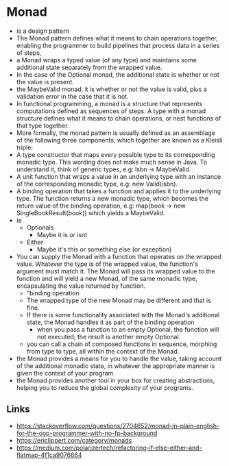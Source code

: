 # Monad

-  is a design pattern
  -  The Monad pattern defines what it means to chain operations together, enabling the programmer to build pipelines that process data in a series of steps,
-  a Monad wraps a typed value (of any type) and maintains some additional state separately from the wrapped value.
  -  In the case of the Optional monad, the additional state is whether or not the value is present.
  -  the MaybeValid monad, it is whether or not the value is valid, plus a validation error in the case that it is not.
-  In functional programming, a monad is a structure that represents computations defined as sequences of steps. A type with a monad structure defines what it means to chain operations, or nest functions of that type together.
-  More formally, the monad pattern is usually defined as an assemblage of the following three components, which together are known as a Kleisli triple:
  -  A type constructor that maps every possible type to its corresponding monadic type. This wording does not make much sense in Java. To understand it, think of generic types, e.g: Isbn → MaybeValid<Isbn>.
  - A unit function that wraps a value in an underlying type with an instance of the corresponding monadic type, e.g: new Valid<Isbn>(isbn).
  - A binding operation that takes a function and applies it to the underlying type. The function returns a new monadic type, which becomes the return value of the binding operation, e.g: map(book -> new SingleBookResult(book)) which yields a MaybeValid<SingleBookResult>.
- ie
  - Optionals
    - Maybe it is or isnt
  - Either
    - Maybe it's this or something else (or exception)
- You can supply the Monad with a function that operates on the wrapped value. Whatever the type is of the wrapped value, the function's argument must match it. The Monad will pass its wrapped value to the function and will yield a new Monad, of the same monadic type, encapsulating the value returned by function.
  - “binding operation
  - The wrapped type of the new Monad may be different and that is fine.
  - If there is some functionality associated with the Monad's additional state, the Monad handles it as part of the binding operation
    - when you pass a function to an empty Optional, the function will not executed; the result is another empty Optional.
  - you can call a chain of composed functions in sequence, morphing from type to type, all within the context of the Monad.
- the Monad provides a means for you to handle the value, taking account of the additional monadic state, in whatever the appropriate manner is given the context of your program
- the Monad provides another tool in your box for creating abstractions, helping you to reduce the global complexity of your programs.

## Links

- https://stackoverflow.com/questions/2704652/monad-in-plain-english-for-the-oop-programmer-with-no-fp-background
- https://ericlippert.com/category/monads
- https://medium.com/polarizertech/refactoring-if-else-either-and-flatmap-4f1ca9076664
